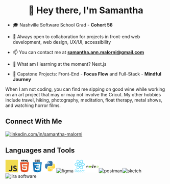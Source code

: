 
<h1 align="center">👋 Hey there, I'm Samantha</h1>

* 🎓 Nashville Software School Grad - **Cohort 56**

* 💭 Always open to collaboration for projects in front-end web development, web design, UX/UI, accessibility

* 📫 You can contact me at **samantha.ann.malorni@gmail.com**

* 🧠 What am I learning at the moment? Next.js

* 🏁 Capstone Projects: Front-End - **Focus Flow** and Full-Stack - **Mindful Journey**

<p>When I am not coding, you can find me sipping on good wine while working on an art project that may or may not involve the Cricut. My other hobbies include travel, hiking, photography, meditation, float therapy, metal shows, and watching horror films.</p>

 <h2 align="left">Connect With Me</h2>
 <a href="https://www.linkedin.com/in/samantha-malorni/" target="blank"><img align="center" src="https://raw.githubusercontent.com/rahuldkjain/github-profile-readme-generator/master/src/images/icons/Social/linked-in-alt.svg" alt="linkedin.com/in/samantha-malorni" height="30" width="30"/></a>

<h2 align="left">Languages and Tools</h2>
<p align="left"><img src="https://raw.githubusercontent.com/devicons/devicon/master/icons/javascript/javascript-original.svg" alt="javascript" width="40" height="40"/><img src="https://raw.githubusercontent.com/devicons/devicon/master/icons/html5/html5-original-wordmark.svg" alt="html5" width="40" height="40"/><img src="https://raw.githubusercontent.com/devicons/devicon/master/icons/css3/css3-original-wordmark.svg" alt="css3" width="40" height="40"/><img src="https://raw.githubusercontent.com/devicons/devicon/master/icons/python/python-original.svg" alt="python" width="40" height="40"/><img src="https://www.vectorlogo.zone/logos/figma/figma-icon.svg" alt="figma" width="40" height="40"/><img src="https://raw.githubusercontent.com/devicons/devicon/master/icons/react/react-original-wordmark.svg" alt="react" width="40" height="40"/><img src="https://raw.githubusercontent.com/devicons/devicon/master/icons/nodejs/nodejs-original-wordmark.svg" alt="nodejs" width="40" height="40"/><img src="https://www.vectorlogo.zone/logos/getpostman/getpostman-icon.svg" alt="postman" width="40" height="40"/><img src="https://www.vectorlogo.zone/logos/sketchapp/sketchapp-icon.svg" alt="sketch" width="40" height="40"/><img src="https://www.vectorlogo.zone/logos/atlassian_jira/atlassian_jira-icon.svg" alt="jira software" width="40" height="40"/></p>
